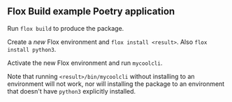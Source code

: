 ## Flox Build example Poetry application

Run `flox build` to produce the package.

Create a _new_ Flox environment and `flox install <result>`. Also `flox install python3`.

Activate the new Flox environment and run `mycoolcli`.

Note that running `<result>/bin/mycoolcli` without installing to an environment will not work, nor will installing the package to an environment that doesn't have `python3` explicitly installed.

